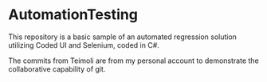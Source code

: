 # AutomationTesting
This repository is a basic sample of an automated regression solution utilizing Coded UI and Selenium, coded in C#.

The commits from Teimoli are from my personal account to demonstrate the collaborative capability of git.
